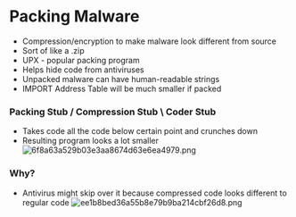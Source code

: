 # Packing Malware

- Compression/encryption to make malware look different from source
- Sort of like a .zip 
- UPX - popular packing program
- Helps hide code from antiviruses
- Unpacked malware can have human-readable strings
- IMPORT Address Table will be much smaller if packed

### Packing Stub / Compression Stub \ Coder Stub
- Takes code all the code below certain point and crunches down
- Resulting program looks a lot smaller
![6f8a63a529b03e3aa8674d63e6ea4979.png](../../../../_resources/6f8a63a529b03e3aa8674d63e6ea4979.png)

### Why?
- Antivirus might skip over it because compressed code looks different to regular code
![ee1b8bed36a55b8e79b9ba214cbf26d8.png](../../../../_resources/ee1b8bed36a55b8e79b9ba214cbf26d8.png) 